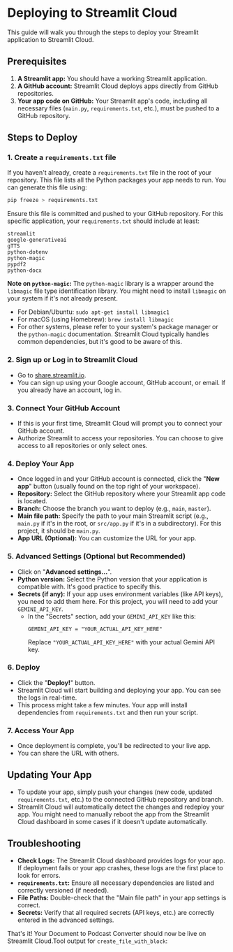 # Deploying to Streamlit Cloud

This guide will walk you through the steps to deploy your Streamlit application to Streamlit Cloud.

## Prerequisites

1.  **A Streamlit app:** You should have a working Streamlit application.
2.  **A GitHub account:** Streamlit Cloud deploys apps directly from GitHub repositories.
3.  **Your app code on GitHub:** Your Streamlit app's code, including all necessary files (`main.py`, `requirements.txt`, etc.), must be pushed to a GitHub repository.

## Steps to Deploy

### 1. Create a `requirements.txt` file
If you haven't already, create a `requirements.txt` file in the root of your repository. This file lists all the Python packages your app needs to run. You can generate this file using:
```bash
pip freeze > requirements.txt
```
Ensure this file is committed and pushed to your GitHub repository. For this specific application, your `requirements.txt` should include at least:
```
streamlit
google-generativeai
gTTS
python-dotenv
python-magic
pypdf2
python-docx
```
**Note on `python-magic`:** The `python-magic` library is a wrapper around the `libmagic` file type identification library. You might need to install `libmagic` on your system if it's not already present.
  - For Debian/Ubuntu: `sudo apt-get install libmagic1`
  - For macOS (using Homebrew): `brew install libmagic`
  - For other systems, please refer to your system's package manager or the `python-magic` documentation.
  Streamlit Cloud typically handles common dependencies, but it's good to be aware of this.

### 2. Sign up or Log in to Streamlit Cloud
- Go to [share.streamlit.io](https://share.streamlit.io/).
- You can sign up using your Google account, GitHub account, or email. If you already have an account, log in.

### 3. Connect Your GitHub Account
- If this is your first time, Streamlit Cloud will prompt you to connect your GitHub account.
- Authorize Streamlit to access your repositories. You can choose to give access to all repositories or only select ones.

### 4. Deploy Your App
- Once logged in and your GitHub account is connected, click the "**New app**" button (usually found on the top right of your workspace).
- **Repository:** Select the GitHub repository where your Streamlit app code is located.
- **Branch:** Choose the branch you want to deploy (e.g., `main`, `master`).
- **Main file path:** Specify the path to your main Streamlit script (e.g., `main.py` if it's in the root, or `src/app.py` if it's in a subdirectory). For this project, it should be `main.py`.
- **App URL (Optional):** You can customize the URL for your app.

### 5. Advanced Settings (Optional but Recommended)
- Click on "**Advanced settings...**".
- **Python version:** Select the Python version that your application is compatible with. It's good practice to specify this.
- **Secrets (if any):** If your app uses environment variables (like API keys), you need to add them here. For this project, you will need to add your `GEMINI_API_KEY`.
    - In the "Secrets" section, add your `GEMINI_API_KEY` like this:
      ```
      GEMINI_API_KEY = "YOUR_ACTUAL_API_KEY_HERE"
      ```
      Replace `"YOUR_ACTUAL_API_KEY_HERE"` with your actual Gemini API key.

### 6. Deploy
- Click the "**Deploy!**" button.
- Streamlit Cloud will start building and deploying your app. You can see the logs in real-time.
- This process might take a few minutes. Your app will install dependencies from `requirements.txt` and then run your script.

### 7. Access Your App
- Once deployment is complete, you'll be redirected to your live app.
- You can share the URL with others.

## Updating Your App
- To update your app, simply push your changes (new code, updated `requirements.txt`, etc.) to the connected GitHub repository and branch.
- Streamlit Cloud will automatically detect the changes and redeploy your app. You might need to manually reboot the app from the Streamlit Cloud dashboard in some cases if it doesn't update automatically.

## Troubleshooting
- **Check Logs:** The Streamlit Cloud dashboard provides logs for your app. If deployment fails or your app crashes, these logs are the first place to look for errors.
- **`requirements.txt`:** Ensure all necessary dependencies are listed and correctly versioned (if needed).
- **File Paths:** Double-check that the "Main file path" in your app settings is correct.
- **Secrets:** Verify that all required secrets (API keys, etc.) are correctly entered in the advanced settings.

That's it! Your Document to Podcast Converter should now be live on Streamlit Cloud.Tool output for `create_file_with_block`:
